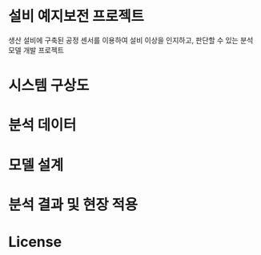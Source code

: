 # 설비 예지보전 프로젝트
생산 설비에 구축된 공정 센서를 이용하여 설비 이상을 인지하고, 판단할 수 있는 분석 모델 개발 프로젝트

# 시스템 구상도

# 분석 데이터

# 모델 설계

# 분석 결과 및 현장 적용
  
# License

